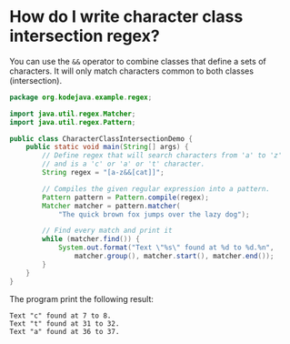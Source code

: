 # How do I write character class intersection regex?

You can use the `&&` operator to combine classes that define a sets of characters. It will only match characters common to  both classes (intersection).

```java
package org.kodejava.example.regex;

import java.util.regex.Matcher;
import java.util.regex.Pattern;

public class CharacterClassIntersectionDemo {
    public static void main(String[] args) {
        // Define regex that will search characters from 'a' to 'z'
        // and is a 'c' or 'a' or 't' character.
        String regex = "[a-z&&[cat]]";

        // Compiles the given regular expression into a pattern.
        Pattern pattern = Pattern.compile(regex);
        Matcher matcher = pattern.matcher(
            "The quick brown fox jumps over the lazy dog");

        // Find every match and print it
        while (matcher.find()) {
            System.out.format("Text \"%s\" found at %d to %d.%n",
                matcher.group(), matcher.start(), matcher.end());
        }
    }
}
```

The program print the following result:

```text
Text "c" found at 7 to 8.
Text "t" found at 31 to 32.
Text "a" found at 36 to 37.
```
